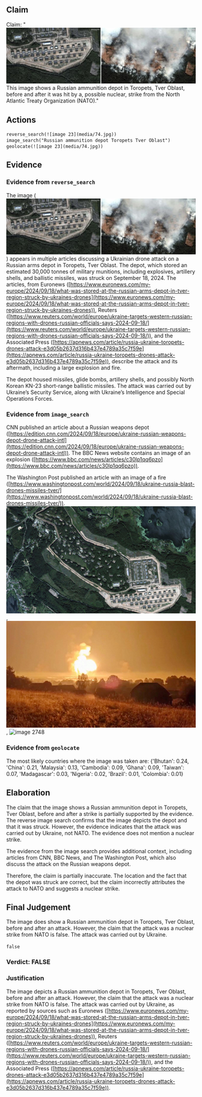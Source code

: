 ## Claim
Claim: "![image 23](media/74.jpg) This image shows a Russian ammunition depot in Toropets, Tver Oblast, before and after it was hit by a, possible nuclear, strike from the North Atlantic Treaty Organization (NATO)."

## Actions
```
reverse_search(![image 23](media/74.jpg))
image_search("Russian ammunition depot Toropets Tver Oblast")
geolocate(![image 23](media/74.jpg))
```

## Evidence
### Evidence from `reverse_search`
The image (![image 23](media/74.jpg)) appears in multiple articles discussing a Ukrainian drone attack on a Russian arms depot in Toropets, Tver Oblast. The depot, which stored an estimated 30,000 tonnes of military munitions, including explosives, artillery shells, and ballistic missiles, was struck on September 18, 2024. The articles, from Euronews ([https://www.euronews.com/my-europe/2024/09/18/what-was-stored-at-the-russian-arms-depot-in-tver-region-struck-by-ukraines-drones](https://www.euronews.com/my-europe/2024/09/18/what-was-stored-at-the-russian-arms-depot-in-tver-region-struck-by-ukraines-drones)), Reuters ([https://www.reuters.com/world/europe/ukraine-targets-western-russian-regions-with-drones-russian-officials-says-2024-09-18/](https://www.reuters.com/world/europe/ukraine-targets-western-russian-regions-with-drones-russian-officials-says-2024-09-18/)), and the Associated Press ([https://apnews.com/article/russia-ukraine-toropets-drones-attack-e3d05b2637d316b437e4789a35c7f59e](https://apnews.com/article/russia-ukraine-toropets-drones-attack-e3d05b2637d316b437e4789a35c7f59e)), describe the attack and its aftermath, including a large explosion and fire.

The depot housed missiles, glide bombs, artillery shells, and possibly North Korean KN-23 short-range ballistic missiles. The attack was carried out by Ukraine’s Security Service, along with Ukraine’s Intelligence and Special Operations Forces.


### Evidence from `image_search`
CNN published an article about a Russian weapons depot ([https://edition.cnn.com/2024/09/18/europe/ukraine-russian-weapons-depot-drone-attack-intl](https://edition.cnn.com/2024/09/18/europe/ukraine-russian-weapons-depot-drone-attack-intl)). The BBC News website contains an image of an explosion ([https://www.bbc.com/news/articles/c30lp1qq6pzo](https://www.bbc.com/news/articles/c30lp1qq6pzo)).

The Washington Post published an article with an image of a fire ([https://www.washingtonpost.com/world/2024/09/18/ukraine-russia-blast-drones-missiles-tver/](https://www.washingtonpost.com/world/2024/09/18/ukraine-russia-blast-drones-missiles-tver/)). ![image 2746](media/2025-08-07_21-04-1754600659-376689.jpg), ![image 2747](media/2025-08-07_21-04-1754600660-086800.jpg), ![image 2748](media/2025-08-07_21-04-1754600662-041039.jpg)


### Evidence from `geolocate`
The most likely countries where the image was taken are: {'Bhutan': 0.24, 'China': 0.21, 'Malaysia': 0.13, 'Cambodia': 0.09, 'Ghana': 0.09, 'Taiwan': 0.07, 'Madagascar': 0.03, 'Nigeria': 0.02, 'Brazil': 0.01, 'Colombia': 0.01}

## Elaboration
The claim that the image shows a Russian ammunition depot in Toropets, Tver Oblast, before and after a strike is partially supported by the evidence. The reverse image search confirms that the image depicts the depot and that it was struck. However, the evidence indicates that the attack was carried out by Ukraine, not NATO. The evidence does not mention a nuclear strike.

The evidence from the image search provides additional context, including articles from CNN, BBC News, and The Washington Post, which also discuss the attack on the Russian weapons depot.

Therefore, the claim is partially inaccurate. The location and the fact that the depot was struck are correct, but the claim incorrectly attributes the attack to NATO and suggests a nuclear strike.


## Final Judgement
The image does show a Russian ammunition depot in Toropets, Tver Oblast, before and after an attack. However, the claim that the attack was a nuclear strike from NATO is false. The attack was carried out by Ukraine.

`false`

### Verdict: FALSE

### Justification
The image depicts a Russian ammunition depot in Toropets, Tver Oblast, before and after an attack. However, the claim that the attack was a nuclear strike from NATO is false. The attack was carried out by Ukraine, as reported by sources such as Euronews ([https://www.euronews.com/my-europe/2024/09/18/what-was-stored-at-the-russian-arms-depot-in-tver-region-struck-by-ukraines-drones](https://www.euronews.com/my-europe/2024/09/18/what-was-stored-at-the-russian-arms-depot-in-tver-region-struck-by-ukraines-drones)), Reuters ([https://www.reuters.com/world/europe/ukraine-targets-western-russian-regions-with-drones-russian-officials-says-2024-09-18/](https://www.reuters.com/world/europe/ukraine-targets-western-russian-regions-with-drones-russian-officials-says-2024-09-18/)), and the Associated Press ([https://apnews.com/article/russia-ukraine-toropets-drones-attack-e3d05b2637d316b437e4789a35c7f59e](https://apnews.com/article/russia-ukraine-toropets-drones-attack-e3d05b2637d316b437e4789a35c7f59e)).
